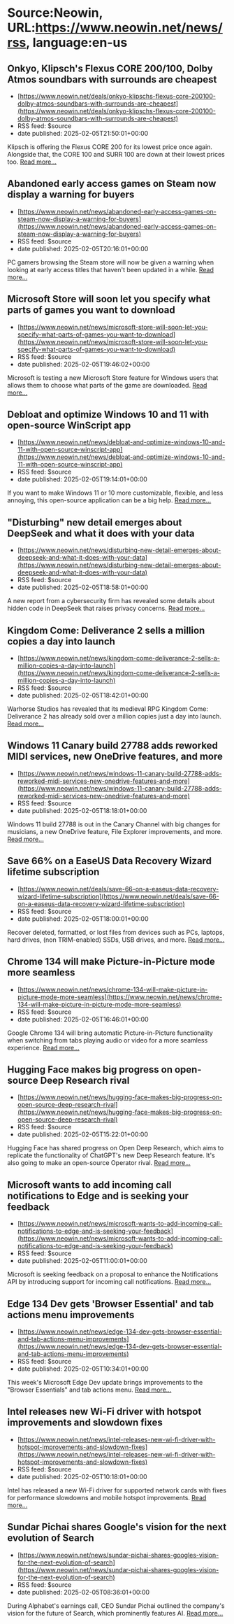 # Source:Neowin, URL:https://www.neowin.net/news/rss, language:en-us

## Onkyo, Klipsch's Flexus CORE 200/100, Dolby Atmos soundbars with surrounds are cheapest
 - [https://www.neowin.net/deals/onkyo-klipschs-flexus-core-200100-dolby-atmos-soundbars-with-surrounds-are-cheapest](https://www.neowin.net/deals/onkyo-klipschs-flexus-core-200100-dolby-atmos-soundbars-with-surrounds-are-cheapest)
 - RSS feed: $source
 - date published: 2025-02-05T21:50:01+00:00

<div style="float:left;margin-right:10px;"><img src="https://cdn.neowin.com/news/images/uploaded/2024/12/1733411657_core_200_klipsch_medium.jpg" alt="" /></div>Klipsch is offering the Flexus CORE 200 for its lowest price once again. Alongside that, the CORE 100 and SURR 100 are down at their lowest prices too. <a href="https://www.neowin.net/deals/onkyo-klipschs-flexus-core-200100-dolby-atmos-soundbars-with-surrounds-are-cheapest/">Read more...</a>

## Abandoned early access games on Steam now display a warning for buyers
 - [https://www.neowin.net/news/abandoned-early-access-games-on-steam-now-display-a-warning-for-buyers](https://www.neowin.net/news/abandoned-early-access-games-on-steam-now-display-a-warning-for-buyers)
 - RSS feed: $source
 - date published: 2025-02-05T20:16:01+00:00

<div style="float:left;margin-right:10px;"><img src="https://cdn.neowin.com/news/images/uploaded/2023/04/1682703563_3bde27bbcccbe4ed48688ab41e8984fdbd77bf7f_medium.jpg" alt="" /></div>PC gamers browsing the Steam store will now be given a warning when looking at early access titles that haven&#039;t been updated in a while. <a href="https://www.neowin.net/news/abandoned-early-access-games-on-steam-now-display-a-warning-for-buyers/">Read more...</a>

## Microsoft Store will soon let you specify what parts of games you want to download
 - [https://www.neowin.net/news/microsoft-store-will-soon-let-you-specify-what-parts-of-games-you-want-to-download](https://www.neowin.net/news/microsoft-store-will-soon-let-you-specify-what-parts-of-games-you-want-to-download)
 - RSS feed: $source
 - date published: 2025-02-05T19:46:02+00:00

<div style="float:left;margin-right:10px;"><img src="https://cdn.neowin.com/news/images/uploaded/2022/06/1655478251_microsoft_store_logo_medium.jpg" alt="" /></div>Microsoft is testing a new Microsoft Store feature for Windows users that allows them to choose what parts of the game are downloaded. <a href="https://www.neowin.net/news/microsoft-store-will-soon-let-you-specify-what-parts-of-games-you-want-to-download/">Read more...</a>

## Debloat and optimize Windows 10 and 11 with open-source WinScript app
 - [https://www.neowin.net/news/debloat-and-optimize-windows-10-and-11-with-open-source-winscript-app](https://www.neowin.net/news/debloat-and-optimize-windows-10-and-11-with-open-source-winscript-app)
 - RSS feed: $source
 - date published: 2025-02-05T19:14:01+00:00

<div style="float:left;margin-right:10px;"><img src="https://cdn.neowin.com/news/images/uploaded/2025/02/1738778171_windows_11_medium.jpg" alt="" /></div>If you want to make Windows 11 or 10 more customizable, flexible, and less annoying, this open-source application can be a big help. <a href="https://www.neowin.net/news/debloat-and-optimize-windows-10-and-11-with-open-source-winscript-app/">Read more...</a>

## "Disturbing" new detail emerges about DeepSeek and what it does with your data
 - [https://www.neowin.net/news/disturbing-new-detail-emerges-about-deepseek-and-what-it-does-with-your-data](https://www.neowin.net/news/disturbing-new-detail-emerges-about-deepseek-and-what-it-does-with-your-data)
 - RSS feed: $source
 - date published: 2025-02-05T18:58:01+00:00

<div style="float:left;margin-right:10px;"><img src="https://cdn.neowin.com/news/images/uploaded/2025/01/1737983411_deepseek_medium.jpg" alt="" /></div>A new report from a cybersecurity firm has revealed some details about hidden code in DeepSeek that raises privacy concerns. <a href="https://www.neowin.net/news/disturbing-new-detail-emerges-about-deepseek-and-what-it-does-with-your-data/">Read more...</a>

## Kingdom Come: Deliverance 2 sells a million copies a day into launch
 - [https://www.neowin.net/news/kingdom-come-deliverance-2-sells-a-million-copies-a-day-into-launch](https://www.neowin.net/news/kingdom-come-deliverance-2-sells-a-million-copies-a-day-into-launch)
 - RSS feed: $source
 - date published: 2025-02-05T18:42:01+00:00

<div style="float:left;margin-right:10px;"><img src="https://cdn.neowin.com/news/images/uploaded/2025/02/1738780679_a96460237c4f3e9cfd50140e59977ca8fe97677b_medium.jpg" alt="" /></div>Warhorse Studios has revealed that its medieval RPG Kingdom Come: Deliverance 2 has already sold over a million copies just a day into launch. <a href="https://www.neowin.net/news/kingdom-come-deliverance-2-sells-a-million-copies-a-day-into-launch/">Read more...</a>

## Windows 11 Canary build 27788 adds reworked MIDI services, new OneDrive features, and more
 - [https://www.neowin.net/news/windows-11-canary-build-27788-adds-reworked-midi-services-new-onedrive-features-and-more](https://www.neowin.net/news/windows-11-canary-build-27788-adds-reworked-midi-services-new-onedrive-features-and-more)
 - RSS feed: $source
 - date published: 2025-02-05T18:18:01+00:00

<div style="float:left;margin-right:10px;"><img src="https://cdn.neowin.com/news/images/uploaded/2023/12/1701731525_windows_11_insider_preview_promo_10_medium.jpg" alt="" /></div>Windows 11 build 27788 is out in the Canary Channel with big changes for musicians, a new OneDrive feature, File Explorer improvements, and more. <a href="https://www.neowin.net/news/windows-11-canary-build-27788-adds-reworked-midi-services-new-onedrive-features-and-more/">Read more...</a>

## Save 66% on a EaseUS Data Recovery Wizard lifetime subscription
 - [https://www.neowin.net/deals/save-66-on-a-easeus-data-recovery-wizard-lifetime-subscription](https://www.neowin.net/deals/save-66-on-a-easeus-data-recovery-wizard-lifetime-subscription)
 - RSS feed: $source
 - date published: 2025-02-05T18:00:01+00:00

<div style="float:left;margin-right:10px;"><img src="https://cdn.neowin.com/news/images/uploaded/2023/12/1701694715_easeus-data-recovery-wizard_medium.jpg" alt="" /></div>Recover deleted, formatted, or lost files from devices such as PCs, laptops, hard drives, (non TRIM-enabled) SSDs, USB drives, and more. <a href="https://www.neowin.net/deals/save-66-on-a-easeus-data-recovery-wizard-lifetime-subscription/">Read more...</a>

## Chrome 134 will make Picture-in-Picture mode more seamless
 - [https://www.neowin.net/news/chrome-134-will-make-picture-in-picture-mode-more-seamless](https://www.neowin.net/news/chrome-134-will-make-picture-in-picture-mode-more-seamless)
 - RSS feed: $source
 - date published: 2025-02-05T16:46:01+00:00

<div style="float:left;margin-right:10px;"><img src="https://cdn.neowin.com/news/images/uploaded/2025/02/1738773617_browser-setting_856_medium.jpg" alt="" /></div>Google Chrome 134 will bring automatic Picture-in-Picture functionality when switching from tabs playing audio or video for a more seamless experience. <a href="https://www.neowin.net/news/chrome-134-will-make-picture-in-picture-mode-more-seamless/">Read more...</a>

## Hugging Face makes big progress on open-source Deep Research rival
 - [https://www.neowin.net/news/hugging-face-makes-big-progress-on-open-source-deep-research-rival](https://www.neowin.net/news/hugging-face-makes-big-progress-on-open-source-deep-research-rival)
 - RSS feed: $source
 - date published: 2025-02-05T15:22:01+00:00

<div style="float:left;margin-right:10px;"><img src="https://cdn.neowin.com/news/images/uploaded/2025/02/1738768030_open-deep-research_medium.jpg" alt="" /></div>Hugging Face has shared progress on Open Deep Research, which aims to replicate the functionality of ChatGPT&#039;s new Deep Research feature. It&#039;s also going to make an open-source Operator rival. <a href="https://www.neowin.net/news/hugging-face-makes-big-progress-on-open-source-deep-research-rival/">Read more...</a>

## Microsoft wants to add incoming call notifications to Edge and is seeking your feedback
 - [https://www.neowin.net/news/microsoft-wants-to-add-incoming-call-notifications-to-edge-and-is-seeking-your-feedback](https://www.neowin.net/news/microsoft-wants-to-add-incoming-call-notifications-to-edge-and-is-seeking-your-feedback)
 - RSS feed: $source
 - date published: 2025-02-05T11:00:01+00:00

<div style="float:left;margin-right:10px;"><img src="https://cdn.neowin.com/news/images/uploaded/2023/11/1700652305_edge_medium.jpg" alt="" /></div>Microsoft is seeking feedback on a proposal to enhance the Notifications API by introducing support for incoming call notifications. <a href="https://www.neowin.net/news/microsoft-wants-to-add-incoming-call-notifications-to-edge-and-is-seeking-your-feedback/">Read more...</a>

## Edge 134 Dev gets 'Browser Essential' and tab actions menu improvements
 - [https://www.neowin.net/news/edge-134-dev-gets-browser-essential-and-tab-actions-menu-improvements](https://www.neowin.net/news/edge-134-dev-gets-browser-essential-and-tab-actions-menu-improvements)
 - RSS feed: $source
 - date published: 2025-02-05T10:34:01+00:00

<div style="float:left;margin-right:10px;"><img src="https://cdn.neowin.com/news/images/uploaded/2025/02/1738751081_edge_dev_134_medium.jpg" alt="" /></div>This week&#039;s Microsoft Edge Dev update brings improvements to the &quot;Browser Essentials&quot; and tab actions menu. <a href="https://www.neowin.net/news/edge-134-dev-gets-browser-essential-and-tab-actions-menu-improvements/">Read more...</a>

## Intel releases new Wi-Fi driver with hotspot improvements and slowdown fixes
 - [https://www.neowin.net/news/intel-releases-new-wi-fi-driver-with-hotspot-improvements-and-slowdown-fixes](https://www.neowin.net/news/intel-releases-new-wi-fi-driver-with-hotspot-improvements-and-slowdown-fixes)
 - RSS feed: $source
 - date published: 2025-02-05T10:18:01+00:00

<div style="float:left;margin-right:10px;"><img src="https://cdn.neowin.com/news/images/uploaded/2025/02/1738750297_intel_wi-fi_driver_23.110.0_medium.jpg" alt="" /></div>Intel has released a new Wi-Fi driver for supported network cards with fixes for performance slowdowns and mobile hotspot improvements. <a href="https://www.neowin.net/news/intel-releases-new-wi-fi-driver-with-hotspot-improvements-and-slowdown-fixes/">Read more...</a>

## Sundar Pichai shares Google's vision for the next evolution of Search
 - [https://www.neowin.net/news/sundar-pichai-shares-googles-vision-for-the-next-evolution-of-search](https://www.neowin.net/news/sundar-pichai-shares-googles-vision-for-the-next-evolution-of-search)
 - RSS feed: $source
 - date published: 2025-02-05T08:36:01+00:00

<div style="float:left;margin-right:10px;"><img src="https://cdn.neowin.com/news/images/uploaded/2023/05/1684349632_google_medium.jpg" alt="" /></div>During Alphabet&#039;s earnings call, CEO Sundar Pichai outlined the company&#039;s vision for the future of Search, which prominently features AI. <a href="https://www.neowin.net/news/sundar-pichai-shares-googles-vision-for-the-next-evolution-of-search/">Read more...</a>

